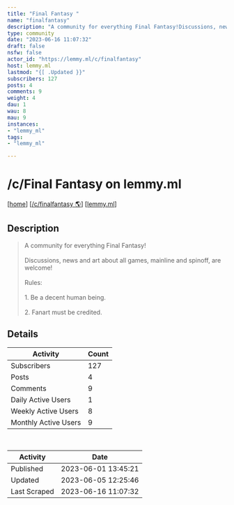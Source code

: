 ```yaml
---
title: "Final Fantasy " 
name: "finalfantasy"
description: "A community for everything Final Fantasy!Discussions, news and art about all games, mainline and spinoff, are welcome!Rules:1. Be a decent human being.2. Fanart must be credited."
type: community
date: "2023-06-16 11:07:32"
draft: false
nsfw: false
actor_id: "https://lemmy.ml/c/finalfantasy"
host: lemmy.ml
lastmod: "{[ .Updated }}"
subscribers: 127
posts: 4
comments: 9
weight: 4
dau: 1
wau: 8
mau: 9
instances:
- "lemmy_ml"
tags: 
- "lemmy_ml"

---
```


# /c/Final Fantasy  on lemmy.ml

[[home](/)]
[[/c/finalfantasy 🌎](https://lemmy.ml/c/finalfantasy)]
[[lemmy.ml](/instances/lemmy_ml)]


## Description 

<blockquote class="description">
A community for everything Final Fantasy!<br><br>Discussions, news and art about all games, mainline and spinoff, are welcome!<br><br>Rules:<br><br>1. Be a decent human being.<br><br>2. Fanart must be credited.
</blockquote>


## Details

| Activity | Count  |
|----------------------|---|
| Subscribers          | 127 |
| Posts                | 4  |
| Comments             | 9  |
| Daily Active Users   | 1  |
| Weekly Active Users  | 8  |
| Monthly Active Users | 9  |

<br>

| Activity | Date |
|----------------------|---|
| Published            | 2023-06-01 13:45:21 |
| Updated              | 2023-06-05 12:25:46 |
| Last Scraped         | 2023-06-16 11:07:32 |
